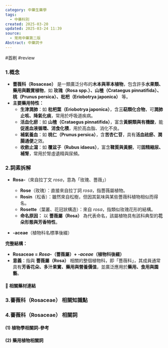 ```yaml
---
category: 中藥生藥學
tags:
  - 中藥科別
created: 2025-03-20
updated: 2025-03-24 11:39
source:
  - 常用中藥第二版
Abstract: 中藥詞卡
---
```

#首刷 #review 
### 1.概念
- **薔薇科（Rosaceae）** 是一類廣泛分布的**木本與草本植物**，包含許多**水果類、藥用與觀賞植物**，如 **玫瑰（Rosa spp.）、山楂（Crataegus pinnatifida）、桃（Prunus persica）、枇杷（Eriobotrya japonica）** 等。  
- **主要藥用特性：**  
  - **生津潤肺**：如 **枇杷葉（Eriobotrya japonica）**，含**三萜類化合物**，可**潤肺止咳、降氣化痰**，常用於呼吸道疾病。  
  - **活血化瘀**：如 **山楂（Crataegus pinnatifida）**，富含**黃酮類與有機酸**，能**促進血液循環、消食化積**，用於高血脂、消化不良。  
  - **補氣養血**：如 **桃仁（Prunus persica）**，含**苦杏仁苷**，具有**活血祛瘀、潤腸通便**之效。  
  - **收斂止瀉**：如 **覆盆子（Rubus idaeus）**，富含**鞣質與黃酮**，可**固精縮尿、補腎**，常用於腎虛遺精與尿頻。

### 2.詞素拆解
- **Rosa-**（來自拉丁文 *rosa*，意為「玫瑰、薔薇」）  
  - **Rose**（玫瑰）：直接來自拉丁詞 *rosa*，指薔薇屬植物。  
  - **Rosin**（松香）：雖然來自松樹，但因其氣味與某些薔薇科植物相似而得名。  
  - **Rosette**（葉叢、花冠狀構造）：來自 *rosa*，指類似玫瑰花形的結構。  
  - **命名原因：** 以 **薔薇屬（Rosa）** 為代表命名，該屬植物具有該科典型的**花朵形態與芳香特性**。  

- **-aceae**（植物科名標準後綴）  

**完整結構：**

- **Rosaceae = *Rosa-*（薔薇屬）+ *-aceae*（植物科後綴）**  
- **意義**：指與 **薔薇屬（Rosa）** 相關的整個植物科，即「薔薇科」，其成員通常具有**芳香花朵、多汁果實、藥用與營養價值**，並廣泛應用於**藥用、食用與園藝**。  
#### 📌 相關藥材連結


### 3.薔薇科（Rosaceae） 相關知識點



### 4.薔薇科（Rosaceae） 相關詞
#### (1) 植物學相關詞-參考




#### (2) 藥用植物相關詞

